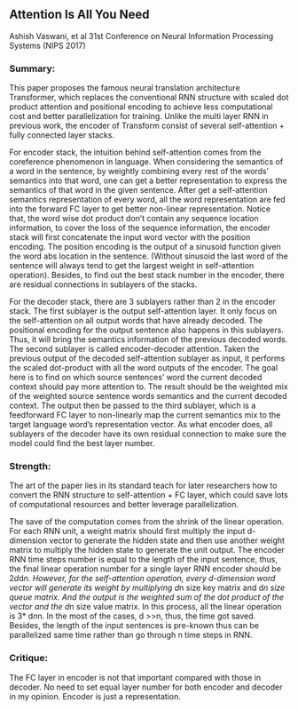 ## Attention Is All You Need
Ashish Vaswani, et al
31st Conference on Neural Information Processing Systems (NIPS 2017)
### Summary:
This paper proposes the famous neural translation architecture Transformer, which replaces the conventional RNN structure with scaled dot product attention and positional encoding to achieve less computational cost and better parallelization for training. Unlike the multi layer RNN in previous work, the encoder of Transform consist of several self-attention + fully connected layer stacks. 

For encoder stack, the intuition behind self-attention comes from the coreference phenomenon in language. When considering the semantics of  a word in the sentence, by weightly combining every rest of the words’ semantics into that word, one can get a better representation to express the semantics of that word in the given sentence. After get a self-attention semantics representation of every word, all the word representation are fed into the forward FC layer to get better non-linear representation. Notice that, the word wise dot product don’t contain any sequence location information, to cover the loss of the sequence information, the encoder stack will first concatenate the input word vector with the position encoding. The position encoding is the output of a sinusoid function given the word abs location in the sentence. (Without sinusoid the last word of the sentence will always tend to get the largest weight in self-attention operation). Besides, to find out the best stack number in the encoder, there are residual connections in sublayers of the stacks.

For the decoder stack, there are 3 sublayers rather than 2 in the encoder stack. The first sublayer is the output self-attention layer. It only focus on the self-attention on all output words that have already decoded. The positional encoding for the output sentence also happens in this sublayers. Thus, it will bring the semantics information of the previous decoded words. The second sublayer is called encoder-decoder attention. Taken the previous output of the decoded self-attention sublayer as input, it performs the scaled dot-product with all the word outputs of the encoder. The goal here is to find on which source sentences’ word the current decoded context should pay more attention to. The result should be the weighted mix of the weighted source sentence words semantics and the current decoded context. The output then be passed to the third sublayer, which is a feedforward FC layer to non-linearly map the current semantics mix to the target language word’s representation vector. As what encoder does, all sublayers of the decoder have its own residual connection to make sure the model could find the best layer number.

### Strength:
The art of the paper lies in its standard teach for later researchers how to convert the RNN structure to self-attention + FC layer, which could save lots of computational resources and better leverage parallelization. 

The save of the computation comes from the shrink of the linear operation. For each RNN unit, a weight matrix should first multiply the input d-dimension vector to generate the hidden state and then use another weight matrix to multiply the hidden state to generate the unit output. The encoder RNN time steps number is equal to the length of the input sentence, thus, the final linear operation number for a single layer RNN encoder should be 2*d*d*n. However, for the self-attention operation, every d-dimension word vector will generate its weight by multiplying d*n size key matrix and  d*n size queue matrix. And the output is the weighted sum of the dot product of the vector and the d*n size value matrix. In this process, all the linear operation is 3* d*n*n. In the most of the cases, d >>n, thus, the time got saved. Besides, the length of the input sentences is pre-known thus can be parallelized same time rather than go through n time steps in RNN.

### Critique:
The FC layer in encoder is not that important compared with those in decoder. No need to set equal layer number for both encoder and decoder in my opinion. Encoder is just a representation.

